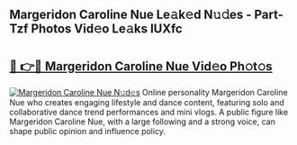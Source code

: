 ## Margeridon Caroline Nue Le𝚊k𝚎d N𝚞𝚍es - Part-Tzf Photos Vid𝚎o Le𝚊ks IUXfc

# <h2><a href="http://fb7w6cc.evod.top/?m=Margeridon+Caroline+Nue">🔗 👉🔴 Margeridon Caroline Nue Vid𝚎o Ph𝚘t𝚘s</a></h2>

[![Margeridon Caroline Nue N𝚞d𝚎s](https://i.imgur.com/8V9OHl7.gif)](http://fb7w6cc.evod.top/?m=Margeridon+Caroline+Nue)
Online personality Margeridon Caroline Nue who creates engaging lifestyle and dance content, featuring solo and collaborative dance trend performances and mini vlogs. A public figure like Margeridon Caroline Nue, with a large following and a strong voice, can shape public opinion and influence policy. 
